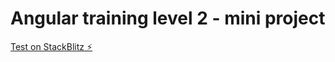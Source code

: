 # Angular training level 2 - mini project

[Test on StackBlitz ⚡️](https://stackblitz.com/edit/angular-ivy-rzyg7m)

